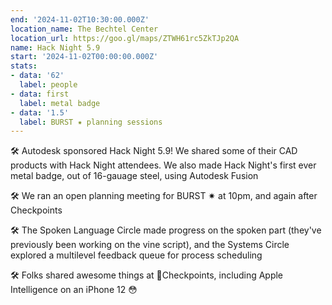```yaml
---
end: '2024-11-02T10:30:00.000Z'
location_name: The Bechtel Center
location_url: https://goo.gl/maps/ZTWH61rc5ZkTJp2QA
name: Hack Night 5.9
start: '2024-11-02T00:00:00.000Z'
stats:
- data: '62'
  label: people
- data: first
  label: metal badge
- data: '1.5'
  label: BURST ✷ planning sessions
---
```


🛠️ Autodesk sponsored Hack Night 5.9! We shared some of their CAD products with Hack Night attendees. We also made Hack Night's first ever metal badge, out of 16-gauage steel, using Autodesk Fusion

🛠️ We ran an open planning meeting for BURST ✷ at 10pm, and again after Checkpoints

🛠️ The Spoken Language Circle made progress on the spoken part (they've previously been working on the vine script), and the Systems Circle explored a multilevel feedback queue for process scheduling

🛠️ Folks shared awesome things at 🏁Checkpoints, including Apple Intelligence on an iPhone 12 😳